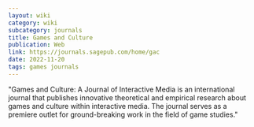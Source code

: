 ```yaml
---
layout: wiki
category: wiki
subcategory: journals
title: Games and Culture
publication: Web
link: https://journals.sagepub.com/home/gac
date: 2022-11-20
tags: games journals
---
```


"Games and Culture: A Journal of Interactive Media is an international journal that publishes innovative theoretical and empirical research about games and culture within interactive media. The journal serves as a premiere outlet for ground-breaking work in the field of game studies."

